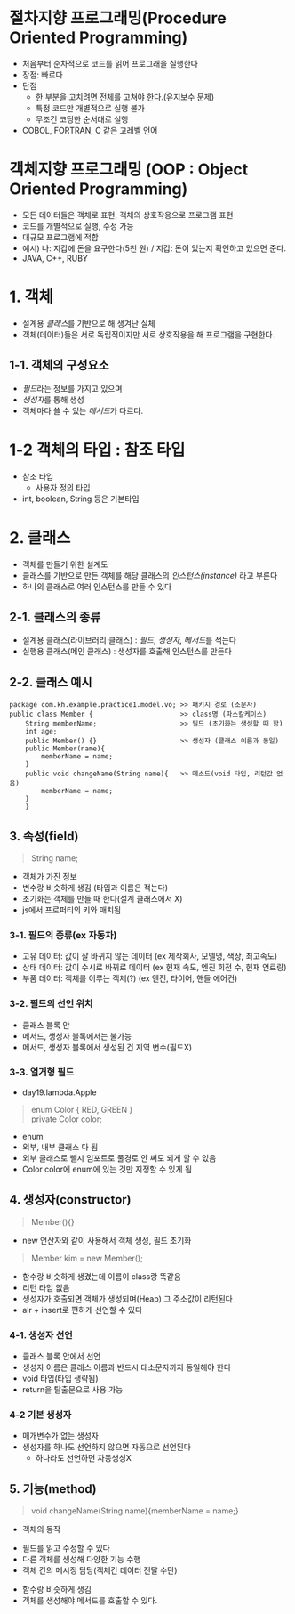 # 절차지향 프로그래밍(Procedure Oriented Programming)
- 처음부터 순차적으로 코드를 읽어 프로그래을 실행한다
- 장점: 빠르다
- 단점
    + 한 부분을 고치려면 전체를 고쳐야 한다.(유지보수 문제)
    + 특정 코드만 개별적으로 실행 불가
    + 무조건 코딩한 순서대로 실행
- COBOL, FORTRAN, C 같은 고레벨 언어

# 객체지향 프로그래밍 (OOP : Object Oriented Programming)
- 모든 데이터들은 객체로 표현, 객체의 상호작용으로 프로그램 표현
- 코드를 개별적으로 실행, 수정 가능
- 대규모 프로그램에 적합
- 예시) 나: 지갑에 돈을 요구한다(5천 원) / 지갑: 돈이 있는지 확인하고 있으면 준다.
- JAVA, C++, RUBY

# 1. 객체
- 설계용 *클래스*를 기반으로 해 생겨난 실체
- 객체(데이터)들은 서로 독립적이지만 서로 상호작용을 해 프로그램을 구현한다.
## 1-1. 객체의 구성요소
- *필드*라는 정보를 가지고 있으며
- *생성자*를 통해 생성
- 객체마다 쓸 수 있는 *메서드*가 다르다.

# 1-2 객체의 타입 : 참조 타입
- 참조 타입
  + 사용자 정의 타입
- int, boolean, String 등은 기본타입

# 2. 클래스
- 객체를 만들기 위한 설계도
- 클래스를 기반으로 만든 객체를 해당 클래스의 *인스턴스(instance)* 라고 부른다
- 하나의 클래스로 여러 인스턴스를 만들 수 있다

## 2-1. 클래스의 종류
- 설계용 클래스(라이브러리 클래스) : *필드*, *생성자*, *메서드*를 적는다
- 실행용 클래스(메인 클래스) : 생성자를 호출해 인스턴스를 만든다

## 2-2. 클래스 예시
``` 
package com.kh.example.practice1.model.vo; >> 패키지 경로 (소문자)
public class Member {                      >> class명 (파스칼케이스)
    String memberName;                     >> 필드 (초기화는 생성할 때 함)
    int age;
    public Member() {}                     >> 생성자 (클래스 이름과 동일)
    public Member(name){                      
        memberName = name;
    } 
    public void changeName(String name){   >> 메소드(void 타입, 리턴값 없음)
        memberName = name;
    }
    }
```

## 3. 속성(field)
> String name;
- 객체가 가진 정보
- 변수랑 비슷하게 생김 (타입과 이름은 적는다)
- 초기화는 객체를 만들 때 한다(설계 클래스에서 X)
- js에서 프로퍼티의 키와 매치됨
### 3-1. 필드의 종류(ex 자동차)
- 고유 데이터: 값이 잘 바뀌지 않는 데이터 (ex 제작회사, 모델명, 색상, 최고속도)
- 상태 데이터: 값이 수시로 바뀌로 데이터 (ex 현재 속도, 엔진 회전 수, 현재 연료량)
- 부품 데이터: 객체를 이루는 객체(?) (ex 엔진, 타이어, 핸들 에어컨)
### 3-2. 필드의 선언 위치
- 클래스 블록 안
- 메서드, 생성자 블록에서는 불가능
- 메서드, 생성자 블록에서 생성된 건 지역 변수(필드X)
### 3-3. 열거형 필드
- day19.lambda.Apple
>    enum Color { RED, GREEN }  
>    private Color color;
- enum
- 외부, 내부 클래스 다 됨
- 외부 클래스로 뺄시 임포트로 풀경로 안 써도 되게 할 수 있음
- Color color에 enum에 있는 것만 지정할 수 있게 됨

## 4. 생성자(constructor)
> Member(){}
- new 연산자와 같이 사용해서 객체 생성, 필드 초기화
> Member kim = new Member();
- 함수랑 비슷하게 생겼는데 이름이 class랑 똑같음
- 리턴 타입 없음
- 생성자가 호출되면 객체가 생성되며(Heap) 그 주소값이 리턴된다
- alr + insert로 편하게 선언할 수 있다
### 4-1. 생성자 선언
- 클래스 블록 안에서 선언 
- 생성자 이름은 클래스 이름과 반드시 대소문자까지 동일해야 한다 
- void 타입(타입 생략됨)
- return을 탈출문으로 사용 가능
### 4-2 기본 생성자
- 매개변수가 없는 생성자 
- 생성자를 하나도 선언하지 않으면 자동으로 선언된다 
  + 하나라도 선언하면 자동생성X

## 5. 기능(method)
 > void changeName(String name){memberName = name;}
- 객체의 동작
 + 필드를 읽고 수정할 수 있다
 + 다른 객체를 생성해 다양한 기능 수행
 + 객체 간의 메시징 담당(객체간 데이터 전달 수단)
- 함수랑 비슷하게 생김
- 객체를 생성해야 메서드를 호출할 수 있다.

